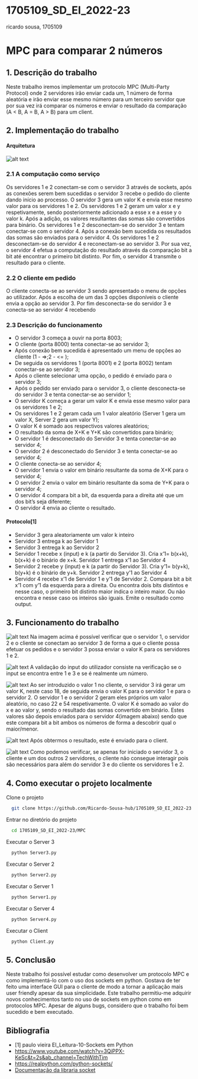 # 1705109_SD_EI_2022-23

ricardo sousa, 1705109

# MPC para comparar 2 números

## 1. Descrição do trabalho
Neste trabalho iremos implementar um protocolo MPC (Multi-Party Protocol) onde 2 servidores irão enviar cada um, 1 número de forma aleatória e irão enviar esse mesmo número para um terceiro servidor que por sua vez irá comparar os números e enviar o resultado da comparação (A < B, A = B, A > B) para um client.

## 2. Implementação do trabalho

#### Arquitetura
![alt text](./images/Arquitetura.svg)

### 2.1 A computação como serviço
Os servidores 1 e 2 conectam-se com o servidor 3 através de sockets, após as conexões serem bem sucedidas o servidor 3 recebe o pedido do cliente dando início ao processo.
O servidor 3 gera um valor K e envia esse mesmo valor para os servidores 1 e 2.
Os servidores 1 e 2 geram um valor x e y respetivamente, sendo posteriormente adicionado a esse x e a esse y o valor k.
Após a adição, os valores resultantes das somas são convertidos para binário.
Os servidores 1 e 2 desconectam-se do servidor 3 e tentam conectar-se com o servidor 4.
Após a conexão bem sucedida os resultados das somas são enviados para o servidor 4.
Os servidores 1 e 2 desconectam-se do servidor 4 e reconectam-se ao servidor 3.
Por sua vez, o servidor 4 efetua a computação do resultado através da comparação bit a bit até encontrar o primeiro bit distinto.
Por fim, o servidor 4 transmite o resultado para o cliente.
### 2.2 O cliente em pedido
O cliente conecta-se ao servidor 3 sendo apresentado o menu de opções ao utilizador.
Após a escolha de um das 3 opções disponíveis o cliente envia a opção ao servidor 3.
Por fim desconecta-se do servidor 3 e conecta-se ao servidor 4 recebendo  
### 2.3 Descrição do funcionamento

- O servidor 3 começa a ouvir na porta 8003;
- O cliente (porta 8000) tenta conectar-se ao servidor 3;
- Após conexão bem sucedida é apresentado um menu de opções ao cliente (1 - =>;2 - <= );
- De seguida os servidores 1 (porta 8001) e 2 (porta 8002) tentam conectar-se ao servidor 3;
- Após o cliente selecionar uma opção, o pedido é enviado para o servidor 3;
- Após o pedido ser enviado para o servidor 3, o cliente desconecta-se do servidor 3 e tenta conectar-se ao servidor 1;
- O servidor K começa a gerar um valor K e envia esse mesmo valor para os servidores 1 e 2;
- Os servidores 1 e 2 geram cada um 1 valor aleatório (Server 1 gera um valor X, Server 2 gera um valor Y);
- O valor K é somado aos respectivos valores aleatórios;
- O resultado da soma de X+K e Y+K são convertidos para binário;
- O servidor 1 é desconectado do Servidor 3 e tenta conectar-se ao servidor 4;
- O servidor 2 é desconectado do Servidor 3 e tenta conectar-se ao servidor 4;
- O cliente conecta-se ao servidor 4;
- O servidor 1 envia o valor em binário resultante da soma de X+K para o servidor 4;
- O servidor 2 envia o valor em binário resultante da soma de Y+K para o servidor 4;
- O servidor 4 compara bit a bit, da esquerda para a direita até que um dos bit’s seja diferente;
- O servidor 4 envia ao cliente o resultado.

#### Protocolo[1]
- Servidor 3 gera aleatoriamente um valor k inteiro
- Servidor 3 entrega k ao Servidor 1
- Servidor 3 entrega k ao Servidor 2 
- Servidor 1 recebe x (input) e k (a partir do Servidor 3). Cria x’1= b(x+k), b(x+k) é o binário de x+k. Servidor 1 entrega x’1 ao Servidor 4
- Servidor 2 recebe y (input) e k (a partir do Servidor 3). Cria y’1= b(y+k), b(y+k) é o binário de y+k. Servidor 2 entrega y’1 ao Servidor 4
- Servidor 4 recebe x’1 de Servidor 1 e y’1 de Servidor 2. Compara bit a bit x’1 com y’1 da esquerda para a direita.
Ou encontra dois bits distintos e nesse caso, o primeiro bit distinto maior indica o inteiro maior. Ou não
encontra e nesse caso os inteiros são iguais. Emite o resultado como output.

## 3. Funcionamento do trabalho

![alt text](./images/img1.png)
Na imagem acima é possível verificar que o servidor 1, o servidor 2 e o cliente se conectam ao servidor 3 de forma a que o cliente possa efetuar os pedidos e o servidor 3 possa enviar o valor K para os servidores 1 e 2.

![alt text](./images/img2.png)
A validação do input do utilizador consiste na verificação se o input se encontra entre 1 e 3 e se é realmente um número.

![alt text](./images/image3.png)
Ao ser introduzido o valor 1 no cliente, o servidor 3 irá gerar um valor K, neste caso 18, de seguida envia o valor K para o servidor 1 e para o servidor 2. O servidor 1 e o servidor 2 geram eles próprios um valor aleatório, no caso 22 e 54 respetivamente.
O valor K é somado ao valor do x e ao valor y, sendo o resultado das somas convertido em binário.
Estes valores são depois enviados para o servidor 4(imagem abaixo) sendo que este compara bit a bit ambos os números de forma a descobrir qual o maior/menor.

![alt text](./images/imgA.png)
Após obtermos o resultado, este é enviado para o client.

![alt text](./images/img4.png)
Como podemos verificar, se apenas for iniciado o servidor 3, o cliente e um dos outros 2 servidores, o cliente não consegue interagir pois são necessários para além do servidor 3 e do cliente os servidores 1 e 2.

## 4. Como executar o projeto localmente
Clone o projeto

```bash
  git clone https://github.com/Ricardo-Sousa-hub/1705109_SD_EI_2022-23.git
```

Entrar no diretório do projeto

```bash
  cd 1705109_SD_EI_2022-23/MPC
```

Executar o Server 3

```bash
  python Server3.py
```


Executar o Server 2

```bash
  python Server2.py
```

Executar o Server 1

```bash
  python Server1.py
```

Executar o Server 4

```bash
  python Server4.py
```

Executar o Client

```bash
  python Client.py
```

## 5. Conclusão
Neste trabalho foi possível estudar como desenvolver um protocolo MPC e como implementá-lo com o uso dos sockets em python.
Gostava de ter feito uma interface GUI para o cliente de modo a tornar a aplicação mais user friendly apesar da sua simplicidade.
Este trabalho permitiu-me adquirir novos conhecimentos tanto no uso de sockets em python como em protocolos MPC.
Apesar de alguns bugs, considero que o trabalho foi bem sucedido e bem executado.

## Bibliografia
 - [1] paulo vieira EI_Leitura-10-Sockets em Python
 - https://www.youtube.com/watch?v=3QiPPX-KeSc&t=2s&ab_channel=TechWithTim
 - https://realpython.com/python-sockets/
 - [Documentação da libraria socket](https://docs.python.org/3/library/socket.html)

